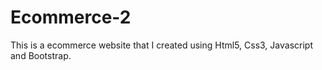 # Ecommerce-2
This is a ecommerce website that I created using Html5, Css3, Javascript and Bootstrap.
